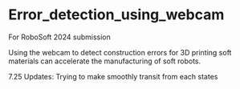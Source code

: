 # Error_detection_using_webcam
For RoboSoft 2024 submission

Using the webcam to detect construction errors for 3D printing soft materials can accelerate the manufacturing of soft robots.

7.25 Updates: Trying to make smoothly transit from each states
